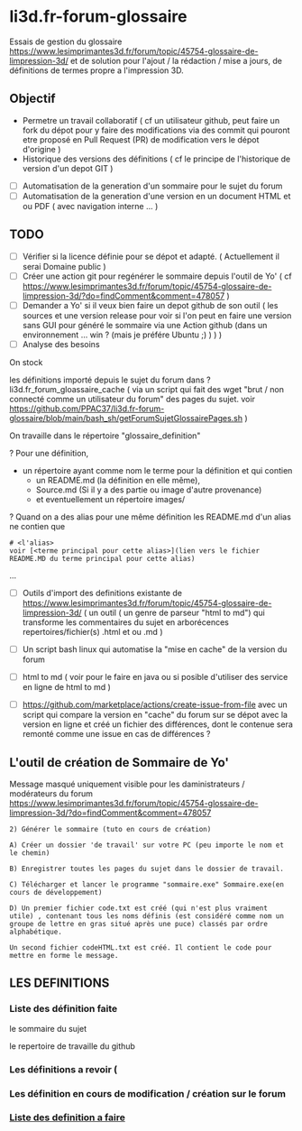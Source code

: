 # li3d.fr-forum-glossaire

Essais de gestion du glossaire https://www.lesimprimantes3d.fr/forum/topic/45754-glossaire-de-limpression-3d/ et de solution pour l'ajout / la rédaction / mise a jours, de définitions de termes propre a l'impression 3D.

## Objectif 
* Permetre un travail collaboratif  ( cf un utilisateur github, peut faire un fork du dépot pour y faire des modifications via des commit qui pouront etre proposé en Pull Request (PR) de modification vers le dépot d'origine )
* Historique des versions des définitions ( cf le principe de l'historique de version d'un depot GIT )
* [ ] Automatisation de la generation d'un sommaire pour le sujet du forum
* [ ] Automatisation de la generation d'une version en un document HTML et ou PDF ( avec navigation interne ... )

## TODO
* [ ] Vérifier si la licence définie pour se dépot et adapté. ( Actuellement il serai Domaine public )
* [ ] Créer une action git pour regénérer le sommaire depuis l'outil de Yo' ( cf https://www.lesimprimantes3d.fr/forum/topic/45754-glossaire-de-limpression-3d/?do=findComment&comment=478057 ) 
* [ ] Demander a Yo' si il veux bien faire un depot github de son outil ( les sources et une version release pour voir si l'on peut en faire une version sans GUI pour généré le sommaire via une Action github (dans un environnement ... win ? (mais je préfére Ubuntu ;) ) ) )
* [ ] Analyse des besoins

On stock 

les définitions importé depuis le sujet du forum dans ? li3d.fr_forum_gloassaire_cache ( via un script qui fait des wget "brut / non connecté comme un utilisateur du forum" des pages du sujet. voir https://github.com/PPAC37/li3d.fr-forum-glossaire/blob/main/bash_sh/getForumSujetGlossairePages.sh ) 


On travaille dans le répertoire "glossaire_definition"

? Pour une définition, 
* un répertoire ayant comme nom le terme pour la définition et qui contien 
  * un README.md (la définition en elle même), 
  * Source.md (Si il y a des partie ou image d'autre provenance) 
  * et eventuellement un répertoire images/

? Quand on a des alias pour une même définition les README.md d'un alias ne contien que 
~~~
# <l'alias>
voir [<terme principal pour cette alias>](lien vers le fichier README.MD du terme principal pour cette alias)
~~~

...

* [ ] Outils d'import des definitions existante de https://www.lesimprimantes3d.fr/forum/topic/45754-glossaire-de-limpression-3d/ ( un outil ( un genre de parseur "html to md") qui transforme les commentaires du sujet en arborécences repertoires/fichier(s) .html et ou .md )

* [ ] Un script bash linux qui automatise la "mise en cache" de la version du forum
* [ ] html to md ( voir pour le faire en java ou si posible d'utiliser des service en ligne de html to md )

* [ ] https://github.com/marketplace/actions/create-issue-from-file avec un script qui compare la version en "cache" du forum sur se dépot avec la version en ligne et créé un fichier des différences, dont le contenue sera remonté comme une issue en cas de différences ?

## L'outil de création de Sommaire de Yo'
Message masqué uniquement visible pour les daministrateurs / modérateurs du forum https://www.lesimprimantes3d.fr/forum/topic/45754-glossaire-de-limpression-3d/?do=findComment&comment=478057

~~~
2) Générer le sommaire (tuto en cours de création)

A) Créer un dossier 'de travail' sur votre PC (peu importe le nom et le chemin)

B) Enregistrer toutes les pages du sujet dans le dossier de travail.

C) Télécharger et lancer le programme "sommaire.exe" Sommaire.exe(en cours de développement)

D) Un premier fichier code.txt est créé (qui n'est plus vraiment utile) , contenant tous les noms définis (est considéré comme nom un groupe de lettre en gras situé après une puce) classés par ordre alphabétique.

Un second fichier codeHTML.txt est créé. Il contient le code pour mettre en forme le message.
~~~

## LES DEFINITIONS


### Liste des définition faite
le sommaire du sujet 

le repertoire de travaille du github

### Les définitions a revoir ( 


### Les définition en cours de modification / création sur le forum 


### [Liste des definition a faire](DEF_TODO.md) 
